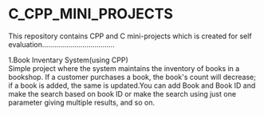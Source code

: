 # C_CPP_MINI_PROJECTS
This repository contains CPP and C mini-projects which is created for self evaluation....................................

1.Book Inventary System(using CPP)  
Simple project where the system maintains the inventory of books in a bookshop. If a customer purchases a book, the book's count will decrease; if a book is added, the same is updated.You can add Book  and Book ID and make the search based on book ID or make the search using just one parameter giving multiple results, and so on.
